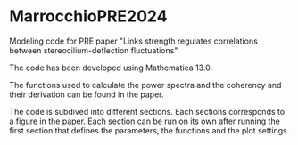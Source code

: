 # MarrocchioPRE2024
Modeling code for PRE paper "Links strength regulates correlations between stereocilium-deflection fluctuations"

The code has been developed using Mathematica 13.0.

The functions used to calculate the power spectra and the coherency and their derivation can be found in the paper.

The code is subdived into different sections. Each sections corresponds to a figure in the paper. Each section can be run on its own after running the first section that defines the parameters, the functions and the plot settings.
